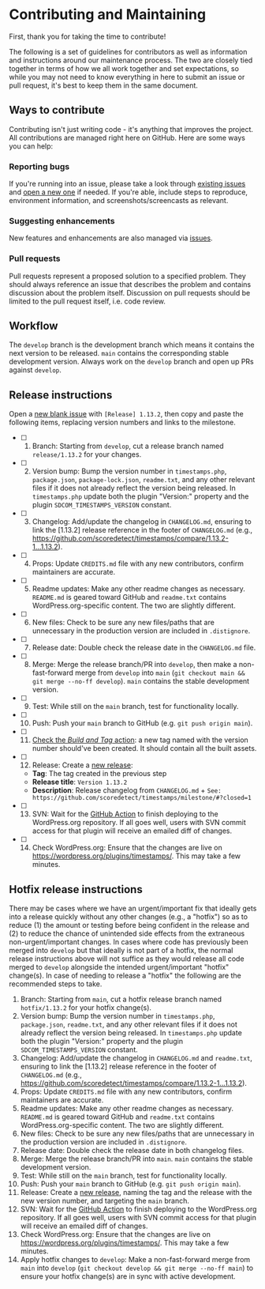# Contributing and Maintaining

First, thank you for taking the time to contribute!

The following is a set of guidelines for contributors as well as information and instructions around our maintenance process.  The two are closely tied together in terms of how we all work together and set expectations, so while you may not need to know everything in here to submit an issue or pull request, it's best to keep them in the same document.

## Ways to contribute

Contributing isn't just writing code - it's anything that improves the project.  All contributions are managed right here on GitHub.  Here are some ways you can help:

### Reporting bugs

If you're running into an issue, please take a look through [existing issues](https://github.com/scoredetect/timestamps/issues) and [open a new one](https://github.com/scoredetect/timestamps/issues/new) if needed.  If you're able, include steps to reproduce, environment information, and screenshots/screencasts as relevant.

### Suggesting enhancements

New features and enhancements are also managed via [issues](https://github.com/scoredetect/timestamps/issues).

### Pull requests

Pull requests represent a proposed solution to a specified problem.  They should always reference an issue that describes the problem and contains discussion about the problem itself.  Discussion on pull requests should be limited to the pull request itself, i.e. code review.

## Workflow

The `develop` branch is the development branch which means it contains the next version to be released. `main` contains the corresponding stable development version. Always work on the `develop` branch and open up PRs against `develop`.

## Release instructions

Open a [new blank issue](https://github.com/scoredetect/timestamps/issues/new) with `[Release] 1.13.2`, then copy and paste the following items, replacing version numbers and links to the milestone.

- [ ] 1. Branch: Starting from `develop`, cut a release branch named `release/1.13.2` for your changes.
- [ ] 2. Version bump: Bump the version number in `timestamps.php`, `package.json`, `package-lock.json`, `readme.txt`, and any other relevant files if it does not already reflect the version being released. In `timestamps.php` update both the plugin "Version:" property and the plugin `SDCOM_TIMESTAMPS_VERSION` constant.
- [ ] 3. Changelog: Add/update the changelog in `CHANGELOG.md`, ensuring to link the [1.13.2] release reference in the footer of `CHANGELOG.md` (e.g., https://github.com/scoredetect/timestamps/compare/1.13.2-1...1.13.2).
- [ ] 4. Props: Update `CREDITS.md` file with any new contributors, confirm maintainers are accurate.
- [ ] 5. Readme updates: Make any other readme changes as necessary. `README.md` is geared toward GitHub and `readme.txt` contains WordPress.org-specific content. The two are slightly different.
- [ ] 6. New files: Check to be sure any new files/paths that are unnecessary in the production version are included in `.distignore`.
- [ ] 7. Release date: Double check the release date in the `CHANGELOG.md` file.
- [ ] 8. Merge: Merge the release branch/PR into `develop`, then make a non-fast-forward merge from `develop` into `main` (`git checkout main && git merge --no-ff develop`). `main` contains the stable development version.
- [ ] 9. Test: While still on the `main` branch, test for functionality locally.
- [ ] 10. Push: Push your `main` branch to GitHub (e.g. `git push origin main`).
- [ ] 11. [Check the _Build and Tag_ action](https://github.com/scoredetect/timestamps/actions/workflows/build-and-tag.yml): a new tag named with the version number should've been created. It should contain all the built assets.
- [ ] 12. Release: Create a [new release](https://github.com/scoredetect/timestamps/releases/new):
  * **Tag**: The tag created in the previous step
  * **Release title**: `Version 1.13.2`
  * **Description**: Release changelog from `CHANGELOG.md` + `See: https://github.com/scoredetect/timestamps/milestone/#?closed=1`
- [ ] 13. SVN: Wait for the [GitHub Action](https://github.com/scoredetect/timestamps/actions/workflows/push-deploy.yml) to finish deploying to the WordPress.org repository. If all goes well, users with SVN commit access for that plugin will receive an emailed diff of changes.
- [ ] 14. Check WordPress.org: Ensure that the changes are live on https://wordpress.org/plugins/timestamps/. This may take a few minutes.

## Hotfix release instructions

There may be cases where we have an urgent/important fix that ideally gets into a release quickly without any other changes (e.g., a "hotfix") so as to reduce (1) the amount or testing before being confident in the release and (2) to reduce the chance of unintended side effects from the extraneous non-urgent/important changes.  In cases where code has previously been merged into `develop` but that ideally is not part of a hotfix, the normal release instructions above will not suffice as they would release all code merged to `develop` alongside the intended urgent/important "hotfix" change(s).  In case of needing to release a "hotfix" the following are the recommended steps to take.

1. Branch: Starting from `main`, cut a hotfix release branch named `hotfix/1.13.2` for your hotfix change(s).
1. Version bump: Bump the version number in `timestamps.php`, `package.json`, `readme.txt`, and any other relevant files if it does not already reflect the version being released.  In `timestamps.php` update both the plugin "Version:" property and the plugin `SDCOM_TIMESTAMPS_VERSION` constant.
1. Changelog: Add/update the changelog in `CHANGELOG.md` and `readme.txt`, ensuring to link the [1.13.2] release reference in the footer of `CHANGELOG.md` (e.g., https://github.com/scoredetect/timestamps/compare/1.13.2-1...1.13.2).
1. Props: Update `CREDITS.md` file with any new contributors, confirm maintainers are accurate.
1. Readme updates: Make any other readme changes as necessary.  `README.md` is geared toward GitHub and `readme.txt` contains WordPress.org-specific content.  The two are slightly different.
1. New files: Check to be sure any new files/paths that are unnecessary in the production version are included in `.distignore`.
1. Release date: Double check the release date in both changelog files.
1. Merge: Merge the release branch/PR into `main`.  `main` contains the stable development version.
1. Test: While still on the `main` branch, test for functionality locally.
1. Push: Push your `main` branch to GitHub (e.g. `git push origin main`).
1. Release: Create a [new release](https://github.com/scoredetect/timestamps/releases/new), naming the tag and the release with the new version number, and targeting the `main` branch.
1. SVN: Wait for the [GitHub Action](https://github.com/scoredetect/timestamps/actions/workflows/push-deploy.yml) to finish deploying to the WordPress.org repository. If all goes well, users with SVN commit access for that plugin will receive an emailed diff of changes.
1. Check WordPress.org: Ensure that the changes are live on https://wordpress.org/plugins/timestamps/.  This may take a few minutes.
1. Apply hotfix changes to `develop`: Make a non-fast-forward merge from `main` into `develop` (`git checkout develop && git merge --no-ff main`) to ensure your hotfix change(s) are in sync with active development.
